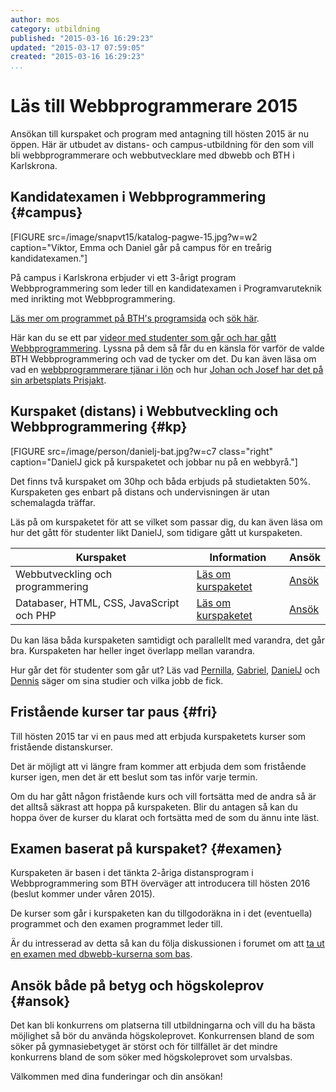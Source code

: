 ```yaml
---
author: mos
category: utbildning
published: "2015-03-16 16:29:23"
updated: "2015-03-17 07:59:05"
created: "2015-03-16 16:29:23"
...
```

Läs till Webbprogrammerare 2015
==================================

Ansökan till kurspaket och program med antagning till hösten 2015 är nu öppen. Här är utbudet av distans- och campus-utbildning för den som vill bli webbprogrammerare och webbutvecklare med dbwebb och BTH i Karlskrona.

<!--more-->



Kandidatexamen i Webbprogrammering {#campus}
------------------------------------------------------

[FIGURE src=/image/snapvt15/katalog-pagwe-15.jpg?w=w2 caption="Viktor, Emma och Daniel går på campus för en treårig kandidatexamen."]

På campus i Karlskrona erbjuder vi ett 3-årigt program Webbprogrammering som leder till en kandidatexamen i Programvaruteknik med inrikting mot Webbprogrammering.

[Läs mer om programmet på BTH's programsida](http://edu.bth.se/utbildning/utb_program.asp?PtKod=PAGWE15h) och [sök här](http://goo.gl/gcWEAq).

Här kan du se ett par [videor med studenter som går och har gått Webbprogrammering](blogg/klassiska-videor-med-blivande-bth-webbprogrammerare). Lyssna på dem så får du en känsla för varför de valde BTH Webbprogrammering och vad de tycker om det. Du kan även läsa om vad en [webbprogrammerare tjänar i lön](blogg/vad-tjanar-en-webbprogrammerare) och hur [Johan och Josef har det på sin arbetsplats Prisjakt](blogg/en-webbprogrammerare-pa-prisjakt).



Kurspaket (distans) i Webbutveckling och Webbprogrammering {#kp}
------------------------------------------------------

[FIGURE src=/image/person/danielj-bat.jpg?w=c7 class="right" caption="DanielJ gick på kurspaketet och jobbar nu på en webbyrå."]

Det finns två kurspaket om 30hp och båda erbjuds på studietakten 50%. Kurspaketen ges enbart på distans och undervisningen är utan schemalagda träffar.

Läs på om kurspaketet för att se vilket som passar dig, du kan även läsa om hur det gått för studenter likt DanielJ, som tidigare gått ut kurspaketen.

| Kurspaket | Information | Ansök |
|-----------|-------------|-------|
| Webbutveckling och programmering | [Läs om kurspaketet](webutv) | [Ansök](http://goo.gl/Rw3RFk) |
| Databaser, HTML, CSS, JavaScript och PHP | [Läs om kurspaketet](webprog) | [Ansök](http://goo.gl/h1F76v) |

Du kan läsa båda kurspaketen samtidigt och parallellt med varandra, det går bra. Kurspaketen har heller inget överlapp mellan varandra.

Hur går det för studenter som går ut? Läs vad [Pernilla](blogg/pernilla-gick-ut-kurspaket-med-ett-plus-i-kanten), [Gabriel](blogg/gabriel-fick-jobb-som-php-backend-programmerare), [DanielJ](blogg/danielj-visade-framfotterna-i-chatten-och-fick-jobb) och [Dennis](blogg/dennis-jobbar-med-sin-hobby-webbutveckling) säger om sina studier och vilka jobb de fick.



Fristående kurser tar paus {#fri}
------------------------------------------------------

Till hösten 2015 tar vi en paus med att erbjuda kurspaketets kurser som fristående distanskurser.

Det är möjligt att vi längre fram kommer att erbjuda dem som fristående kurser igen, men det är ett beslut som tas inför varje termin.

Om du har gått någon fristående kurs och vill fortsätta med de andra så är det alltså säkrast att hoppa på kurspaketen. Blir du antagen så kan du hoppa över de kurser du klarat och fortsätta med de som du ännu inte läst.



Examen baserat på kurspaket? {#examen}
------------------------------------------------------

Kurspaketen är basen i det tänkta 2-åriga distansprogram i Webbprogrammering som BTH överväger att introducera till hösten 2016 (beslut kommer under våren 2015).

De kurser som går i kurspaketen kan du tillgodoräkna in i det (eventuella) programmet och den examen programmet leder till.

Är du intresserad av detta så kan du följa diskussionen i forumet om att [ta ut en examen med dbwebb-kurserna som bas](t/905).



Ansök både på betyg och högskoleprov {#ansok}
------------------------------------------------------

Det kan bli konkurrens om platserna till utbildningarna och vill du ha bästa möjlighet så bör du använda högskoleprovet. Konkurrensen bland de som söker på gymnasiebetyget är störst och för tillfället är det mindre konkurrens bland de som söker med högskoleprovet som urvalsbas.

Välkommen med dina funderingar och din ansökan!
